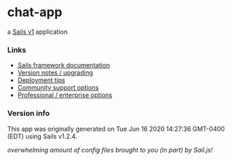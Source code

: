 # chat-app

a [Sails v1](https://sailsjs.com) application

### Links

-   [Sails framework documentation](https://sailsjs.com/get-started)
-   [Version notes / upgrading](https://sailsjs.com/documentation/upgrading)
-   [Deployment tips](https://sailsjs.com/documentation/concepts/deployment)
-   [Community support options](https://sailsjs.com/support)
-   [Professional / enterprise options](https://sailsjs.com/enterprise)

### Version info

This app was originally generated on Tue Jun 16 2020 14:27:36 GMT-0400 (EDT) using Sails v1.2.4.

_overwhelming amount of config files brought to you (in part) by Sail.js!_
